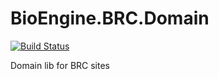 # BioEngine.BRC.Domain

[![Build Status](https://dev.azure.com/biowareru/BioWareRu/_apis/build/status/3.0/BRC.Domain)](https://dev.azure.com/biowareru/BioWareRu/_build/latest?definitionId=17)

Domain lib for BRC sites
